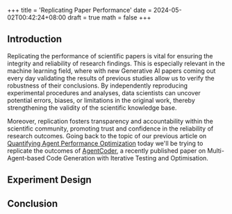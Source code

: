 +++
title = 'Replicating Paper Performance'
date = 2024-05-02T00:42:24+08:00
draft = true
math = false
+++

## Introduction
Replicating the performance of scientific papers is vital for ensuring the integrity and reliability of research findings. This is especially relevant in the machine learning field, where with new Generative AI papers coming out every day validating the results of previous studies allow us to verify the robustness of their conclusions. By independently reproducing experimental procedures and analyses, data scientists can uncover potential errors, biases, or limitations in the original work, thereby strengthening the validity of the scientific knowledge base.

Moreover, replication fosters transparency and accountability within the scientific community, promoting trust and confidence in the reliability of research outcomes. Going back to the topic of our previous article on [Quantifying Agent Performance Optimization](https://notalvin.github.io/posts/agent-ablation/) today we'll be trying to replicate the outcomes of [AgentCoder](https://arxiv.org/abs/2312.13010), a recently published paper on Multi-Agent-based Code Generation with Iterative Testing and Optimisation.

## Experiment Design



## Conclusion


